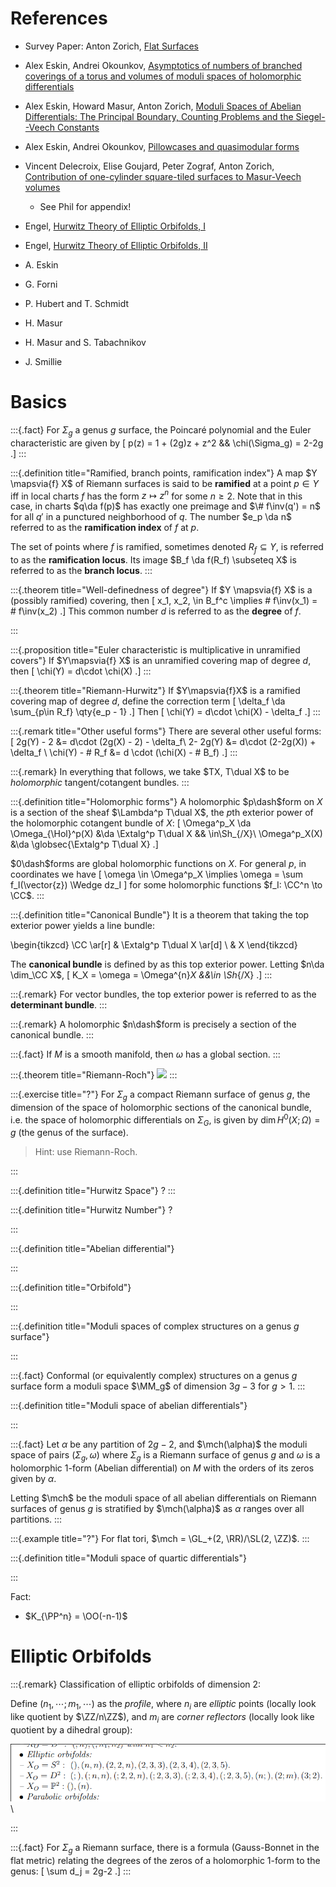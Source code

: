 # References

- Survey Paper: Anton Zorich, [Flat Surfaces](https://arxiv.org/abs/math/0609392)
- Alex Eskin, Andrei Okounkov, [Asymptotics of numbers of branched coverings of a torus and volumes of moduli spaces of holomorphic differentials](https://arxiv.org/abs/math/0006171)
- Alex Eskin, Howard Masur, Anton Zorich, [Moduli Spaces of Abelian Differentials: The Principal Boundary, Counting Problems and the Siegel--Veech Constants
](https://arxiv.org/abs/math/0202134)
- Alex Eskin, Andrei Okounkov, [Pillowcases and quasimodular forms](https://arxiv.org/abs/math/0505545)
- Vincent Delecroix, Elise Goujard, Peter Zograf, Anton Zorich, [Contribution of one-cylinder square-tiled surfaces to Masur-Veech volumes](https://arxiv.org/abs/1903.10904)
  - See Phil for appendix! 
- Engel, [Hurwitz Theory of Elliptic Orbifolds, I](https://arxiv.org/abs/1706.06738)
- Engel, [Hurwitz Theory of Elliptic Orbifolds, II](https://arxiv.org/abs/1809.07434)

- A. Eskin 
- G. Forni
- P. Hubert and T. Schmidt 
- H. Masur 
- H. Masur and S. Tabachnikov
- J. Smillie

# Basics

:::{.fact}
For $\Sigma_g$ a genus $g$ surface, the Poincaré polynomial and the Euler characteristic are given by 
\[
p(z) = 1 + (2g)z + z^2 && \chi(\Sigma_g) = 2-2g
.\]
:::

:::{.definition title="Ramified, branch points, ramification index"}
A map $Y \mapsvia{f} X$ of Riemann surfaces is said to be **ramified** at a point $p\in Y$ iff in local charts $f$ has the form $z\mapsto z^n$ for some $n\geq 2$.
Note that in this case, in charts $q\da f(p)$ has exactly one preimage and $\# f\inv(q') = n$ for all $q'$ in a punctured neighborhood of $q$.
The number $e_p \da n$ referred to as the **ramification index** of $f$ at $p$.

The set of points where $f$ is ramified, sometimes denoted $R_f \subseteq Y$, is referred to as the **ramification locus**.
Its image $B_f \da f(R_f) \subseteq X$ is referred to as the **branch locus**.
:::

:::{.theorem title="Well-definedness of degree"}
If $Y \mapsvia{f} X$ is a (possibly ramified) covering, then
\[
x_1, x_2, \in B_f^c \implies
\# f\inv(x_1) = \# f\inv(x_2)
.\]
This common number $d$ is referred to as the **degree** of $f$.

:::

:::{.proposition title="Euler characteristic is multiplicative in unramified covers"}
If $Y\mapsvia{f} X$ is an unramified covering map of degree $d$, then 
\[
\chi(Y) = d\cdot \chi(X)
.\]
:::

:::{.theorem title="Riemann-Hurwitz"}
If $Y\mapsvia{f}X$ is a ramified covering map of degree $d$, define the correction term
\[
\delta_f \da \sum_{p\in R_f} \qty{e_p - 1}
.\]
Then
\[
\chi(Y) = d\cdot  \chi(X) - \delta_f
.\]
:::

:::{.remark title="Other useful forms"}
There are several other useful forms:
\[
2g(Y) - 2 &=  d\cdot (2g(X) - 2)  - \delta_f\\
2- 2g(Y) &=  d\cdot (2-2g(X))  + \delta_f \\
\chi(Y) - \# R_f &= d \cdot (\chi(X) - \# B_f)
.\]
:::

:::{.remark}
In everything that follows, we take $TX, T\dual X$ to be *holomorphic* tangent/cotangent bundles.
:::

:::{.definition title="Holomorphic forms"}
A holomorphic $p\dash$form on $X$ is a section of the sheaf $\Lambda^p T\dual X$, the $p$th exterior power of the holomorphic cotangent bundle of $X$:
\[
\Omega^p_X \da \Omega_{\Hol}^p(X) &\da \Extalg^p T\dual X && \in\Sh_{/X}\\
\Omega^p_X(X) &\da \globsec{\Extalg^p T\dual X}
.\]

$0\dash$forms are global holomorphic functions on $X$.
For general $p$, in coordinates we have
\[
\omega \in \Omega^p_X \implies \omega = 
\sum f_I(\vector{z}) \Wedge dz_I
\]
for some holomorphic functions $f_I: \CC^n \to \CC$.
:::

:::{.definition title="Canonical Bundle"}
It is a theorem that taking the top exterior power yields a line bundle:


\begin{tikzcd}
\CC 
  \ar[r] 
& 
\Extalg^p T\dual X
  \ar[d] 
\\
& 
X 
\end{tikzcd}

The **canonical bundle** is defined by as this top exterior power.
Letting $n\da \dim_\CC X$,
\[
K_X = \omega = \Omega^{n}_X &&\in \Sh_{/X}
.\]
:::

:::{.remark}
For vector bundles, the top exterior power is referred to as the **determinant bundle**.
:::

:::{.remark}
A holomorphic $n\dash$form is precisely a section of the canonical bundle.
:::

:::{.fact}
If $M$ is a smooth manifold, then $\omega$ has a global section.
:::

:::{.theorem title="Riemann-Roch"}
![](Projects/Current%20Projects/0100_Reading%20with%20Phil%20Summer%202021/Tilings/sections/figures/2021-06-14_01-49-30.png)
:::

:::{.exercise title="?"}
For $\Sigma_g$ a compact Riemann surface of genus $g$, the dimension of the space of holomorphic sections of the canonical bundle, i.e. the space of holomorphic differentials on $\Sigma_G$, is given by $\dim H^0(X; \Omega) = g$ (the genus of the surface).

> Hint: use Riemann-Roch.

:::


:::{.definition title="Hurwitz Space"}
?
:::


:::{.definition title="Hurwitz Number"}
?

:::


:::{.definition title="Abelian differential"}

:::


:::{.definition title="Orbifold"}

:::





:::{.definition title="Moduli spaces of complex structures on a genus $g$ surface"}

:::

:::{.fact}
Conformal (or equivalently complex) structures on a genus $g$ surface form a moduli space $\MM_g$ of dimension $3g-3$ for $g > 1$.
:::


:::{.definition title="Moduli space of abelian differentials"}

:::

:::{.fact}
Let $\alpha$ be any partition of $2g-2$, and $\mch(\alpha)$ the moduli space of pairs $(\Sigma_g, \omega)$ where $\Sigma_g$ is a Riemann surface of genus $g$ and $\omega$ is a holomorphic 1-form (Abelian differential) on $M$ with the orders of its zeros given by $\alpha$.

Letting $\mch$ be the moduli space of all abelian differentials on Riemann surfaces of genus $g$ is stratified by $\mch(\alpha)$ as $\alpha$ ranges over all partitions.
:::

:::{.example title="?"}
For flat tori, $\mch = \GL_+(2, \RR)/\SL(2, \ZZ)$.
:::



:::{.definition title="Moduli space of quartic differentials"}

:::

Fact:
- $K_{\PP^n} = \OO(-n-1)$

# Elliptic Orbifolds


:::{.remark}
Classification of elliptic orbifolds of dimension 2:

Define $(n_1, \cdots; m_1, \cdots)$ as the *profile*, where $n_i$ are *elliptic* points (locally look like quotient by $\ZZ/n\ZZ$), and $m_i$ are *corner reflectors* (locally look like quotient by a dihedral group):

![Image](figures/2020-01-29-20:44.png)\



:::


:::{.fact}
For $\Sigma_g$ a Riemann surface, there is a formula (Gauss-Bonnet in the flat metric) relating the degrees of the zeros of a holomorphic 1-form to the genus:
\[
\sum d_j = 2g-2
.\]
:::


